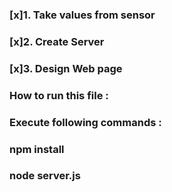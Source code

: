 ### [x]1. Take values from sensor
### [x]2. Create Server
### [x]3. Design Web page


### How to run this file :


### Execute following commands :


### npm install
### node server.js
